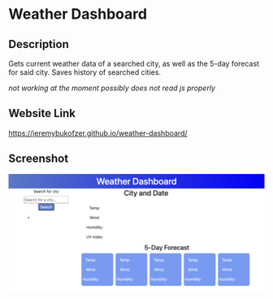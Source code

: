 # Weather Dashboard

## Description

Gets current weather data of a searched city, as well as the 5-day forecast for said city. Saves history of searched cities.

*not working at the moment*
*possibly does not read js properly*

## Website Link


https://jeremybukofzer.github.io/weather-dashboard/



## Screenshot

![Weather Dashboard Sc](assets/images/weather-dashboard-screenshot.png)